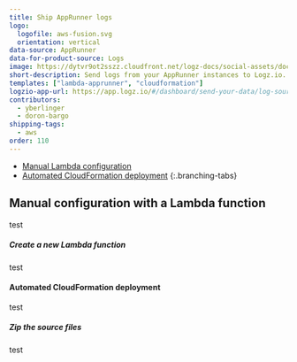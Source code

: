 ```yaml
---
title: Ship AppRunner logs
logo:
  logofile: aws-fusion.svg  
  orientation: vertical
data-source: AppRunner
data-for-product-source: Logs
image: https://dytvr9ot2sszz.cloudfront.net/logz-docs/social-assets/docs-social.jpg
short-description: Send logs from your AppRunner instances to Logz.io.
templates: ["lambda-apprunner", "cloudformation"]
logzio-app-url: https://app.logz.io/#/dashboard/send-your-data/log-sources/apprunner
contributors:
  - yberlinger
  - doron-bargo
shipping-tags:
  - aws
order: 110
---
```

<!-- tabContainer:start -->
<div class="branching-container">

* [Manual Lambda configuration](#manual)
* [Automated CloudFormation deployment](#automated)
{:.branching-tabs}

<!-- tab:start -->
<div id="manual" class="tab-content" markdown="1">

<div class="toc-container"></div>

<h2>Manual configuration with a Lambda function</h2>

test

##### Create a new Lambda function

test
</div>
<!-- tab:end -->

<!-- tab:start -->
<div id="automated" class="tab-content" markdown="1">

<div class="toc-container"></div>

#### Automated CloudFormation deployment

test

##### Zip the source files

test
</div>
<!-- tab:end -->


</div>
<!-- tabContainer:end -->
